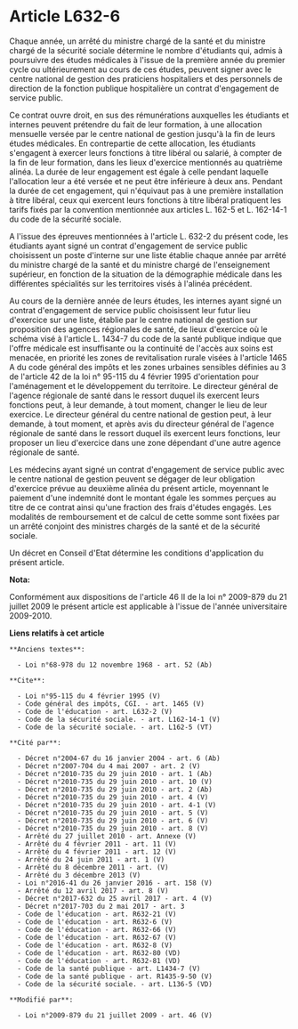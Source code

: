 # Article L632-6

Chaque année, un arrêté du ministre chargé de la santé et du ministre chargé de la sécurité sociale détermine le nombre
d'étudiants qui, admis à poursuivre des études médicales à l'issue de la première année du premier cycle ou ultérieurement au
cours de ces études, peuvent signer avec le centre national de gestion des praticiens hospitaliers et des personnels de
direction de la fonction publique hospitalière un contrat d'engagement de service public. 

Ce contrat ouvre droit, en sus des rémunérations auxquelles les étudiants et internes peuvent prétendre du fait de leur
formation, à une allocation mensuelle versée par le centre national de gestion jusqu'à la fin de leurs études médicales. En
contrepartie de cette allocation, les étudiants s'engagent à exercer leurs fonctions à titre libéral ou salarié, à compter de
la fin de leur formation, dans les lieux d'exercice mentionnés au quatrième alinéa. La durée de leur engagement est égale à
celle pendant laquelle l'allocation leur a été versée et ne peut être inférieure à deux ans. Pendant la durée de cet
engagement, qui n'équivaut pas à une première installation à titre libéral, ceux qui exercent leurs fonctions à titre libéral
pratiquent les tarifs fixés par la convention mentionnée aux articles L. 162-5 et L. 162-14-1 du code de la sécurité sociale.

A l'issue des épreuves mentionnées à l'article L. 632-2 du présent code, les étudiants ayant signé un contrat d'engagement de
service public choisissent un poste d'interne sur une liste établie chaque année par arrêté du ministre chargé de la santé et
du ministre chargé de l'enseignement supérieur, en fonction de la situation de la démographie médicale dans les différentes
spécialités sur les territoires visés à l'alinéa précédent. 

Au cours de la dernière année de leurs études, les internes ayant signé un contrat d'engagement de service public choisissent
leur futur lieu d'exercice sur une liste, établie par le centre national de gestion sur proposition des agences régionales de
santé, de lieux d'exercice où le schéma visé à l'article L. 1434-7 du code de la santé publique indique que l'offre médicale
est insuffisante ou la continuité de l'accès aux soins est menacée, en priorité les zones de revitalisation rurale visées à
l'article 1465 A du code général des impôts et les zones urbaines sensibles définies au 3 de l'article 42 de la loi n° 95-115
du 4 février 1995 d'orientation pour l'aménagement et le développement du territoire. Le directeur général de l'agence
régionale de santé dans le ressort duquel ils exercent leurs fonctions peut, à leur demande, à tout moment, changer le lieu
de leur exercice. Le directeur général du centre national de gestion peut, à leur demande, à tout moment, et après avis du
directeur général de l'agence régionale de santé dans le ressort duquel ils exercent leurs fonctions, leur proposer un lieu
d'exercice dans une zone dépendant d'une autre agence régionale de santé. 

Les médecins ayant signé un contrat d'engagement de service public avec le centre national de gestion peuvent se dégager de
leur obligation d'exercice prévue au deuxième alinéa du présent article, moyennant le paiement d'une indemnité dont le
montant égale les sommes perçues au titre de ce contrat ainsi qu'une fraction des frais d'études engagés. Les modalités de
remboursement et de calcul de cette somme sont fixées par un arrêté conjoint des ministres chargés de la santé et de la
sécurité sociale. 

Un décret en Conseil d'Etat détermine les conditions d'application du présent article.

**Nota:**

Conformément aux dispositions de l'article 46 II de la loi n° 2009-879 du 21 juillet 2009 le présent article est applicable à
l'issue de l'année universitaire 2009-2010.

**Liens relatifs à cet article**

	**Anciens textes**:

	  - Loi n°68-978 du 12 novembre 1968 - art. 52 (Ab)

	**Cite**:

	  - Loi n°95-115 du 4 février 1995 (V)
	  - Code général des impôts, CGI. - art. 1465 (V)
	  - Code de l'éducation - art. L632-2 (V)
	  - Code de la sécurité sociale. - art. L162-14-1 (V)
	  - Code de la sécurité sociale. - art. L162-5 (VT)

	**Cité par**:

	  - Décret n°2004-67 du 16 janvier 2004 - art. 6 (Ab)
	  - Décret n°2007-704 du 4 mai 2007 - art. 2 (V)
	  - Décret n°2010-735 du 29 juin 2010 - art. 1 (Ab)
	  - Décret n°2010-735 du 29 juin 2010 - art. 10 (V)
	  - Décret n°2010-735 du 29 juin 2010 - art. 2 (Ab)
	  - Décret n°2010-735 du 29 juin 2010 - art. 4 (V)
	  - Décret n°2010-735 du 29 juin 2010 - art. 4-1 (V)
	  - Décret n°2010-735 du 29 juin 2010 - art. 5 (V)
	  - Décret n°2010-735 du 29 juin 2010 - art. 6 (V)
	  - Décret n°2010-735 du 29 juin 2010 - art. 8 (V)
	  - Arrêté du 27 juillet 2010 - art. Annexe (V)
	  - Arrêté du 4 février 2011 - art. 11 (V)
	  - Arrêté du 4 février 2011 - art. 12 (V)
	  - Arrêté du 24 juin 2011 - art. 1 (V)
	  - Arrêté du 8 décembre 2011 - art. (V)
	  - Arrêté du 3 décembre 2013 (V)
	  - Loi n°2016-41 du 26 janvier 2016 - art. 158 (V)
	  - Arrêté du 12 avril 2017 - art. 8 (V)
	  - Décret n°2017-632 du 25 avril 2017 - art. 4 (V)
	  - Décret n°2017-703 du 2 mai 2017 - art. 3
	  - Code de l'éducation - art. R632-21 (V)
	  - Code de l'éducation - art. R632-6 (V)
	  - Code de l'éducation - art. R632-66 (V)
	  - Code de l'éducation - art. R632-67 (V)
	  - Code de l'éducation - art. R632-8 (V)
	  - Code de l'éducation - art. R632-80 (VD)
	  - Code de l'éducation - art. R632-81 (VD)
	  - Code de la santé publique - art. L1434-7 (V)
	  - Code de la santé publique - art. R1435-9-50 (V)
	  - Code de la sécurité sociale. - art. L136-5 (VD)

	**Modifié par**:

	  - Loi n°2009-879 du 21 juillet 2009 - art. 46 (V)
